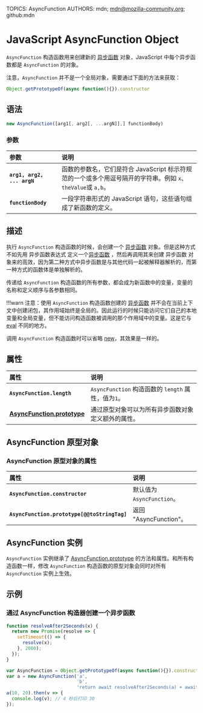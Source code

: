 TOPICS:  AsyncFunction
AUTHORS: mdn; mdn@mozilla-community.org; github:mdn

# JavaScript AsyncFunction Object

`AsyncFunction` 构造函数用来创建新的 [异步函数](/zh-hans/webfrontend/async_function) 对象，JavaScript 中每个异步函数都是  `AsyncFunction` 的对象。

注意，`AsyncFunction` 并不是一个全局对象，需要通过下面的方法来获取：

```JavaScript
Object.getPrototypeOf(async function(){}).constructor
```

## 语法

```JavaScript
new AsyncFunction([arg1[, arg2[, ...argN]],] functionBody)
```

### 参数

| 参数 | 说明 |
| :-- | :-- |
|**`arg1, arg2, ... argN`**| 函数的参数名，它们是符合 JavaScript 标示符规范的一个或多个用逗号隔开的字符串。例如 `x`、`theValue`或 `a,b`。|
|**`functionBody`**| 一段字符串形式的 JavaScript 语句，这些语句组成了新函数的定义。|

## 描述

执行 `AsyncFunction` 构造函数的时候，会创建一个 [异步函数](/zh-hans/webfrontend/async_function)  对象。但是这种方式不如先用 异步函数表达式 定义一个[异步函数](/zh-hans/webfrontend/async_function) ，然后再调用其来创建 异步函数 对象来的高效，因为第二种方式中异步函数是与其他代码一起被解释器解析的，而第一种方式的函数体是单独解析的。

传递给 `AsyncFunction` 构造函数的所有参数，都会成为新函数中的变量，变量的名称和定义顺序与各参数相同。

!!!warn 注意：使用 `AsyncFunction` 构造函数创建的 [异步函数](/zh-hans/webfrontend/async_function)  并不会在当前上下文中创建闭包，其作用域始终是全局的。因此运行的时候只能访问它们自己的本地变量和全局变量，但不能访问构造函数被调用的那个作用域中的变量。这是它与 [eval](/zh-hans/webfrontend/eval) 不同的地方。

调用 `AsyncFunction` 构造函数时可以省略 [new](/zh-hans/webfrontend/new_operator)，其效果是一样的。

## 属性

| 属性 | 说明 |
| :-- | :-- |
|**`AsyncFunction.length`**|  `AsyncFunction` 构造函数的 `length` 属性，值为`1`。|
|**[AsyncFunction.prototype](/zh-hans/webfrontend/AsyncFunction.prototype)**| 通过原型对象可以为所有异步函数对象定义额外的属性。|

## AsyncFunction 原型对象

### AsyncFunction 原型对象的属性

| 属性 | 说明 |
| :-- | :-- |
|**`AsyncFunction.constructor`**|  默认值为 `AsyncFunction`。|
|**`AsyncFunction.prototype[@@toStringTag]`**|返回 "AsyncFunction"。|

## AsyncFunction 实例

`AsyncFunction` 实例继承了 [AsyncFunction.prototype](/zh-hans/webfrontend/AsyncFunction.prototype) 的方法和属性。和所有构造函数一样，修改 `AsyncFunction` 构造函数的原型对象会同时对所有 `AsyncFunction` 实例上生效。

## 示例

### 通过 AsyncFunction 构造器创建一个异步函数

```JavaScript
function resolveAfter2Seconds(x) {
  return new Promise(resolve => {
    setTimeout(() => {
      resolve(x);
    }, 2000);
  });
}

var AsyncFunction = Object.getPrototypeOf(async function(){}).constructor;
var a = new AsyncFunction('a',
                          'b',
                          'return await resolveAfter2Seconds(a) + await resolveAfter2Seconds(b);');
a(10, 20).then(v => {
  console.log(v); // 4 秒后打印 30
});
```
